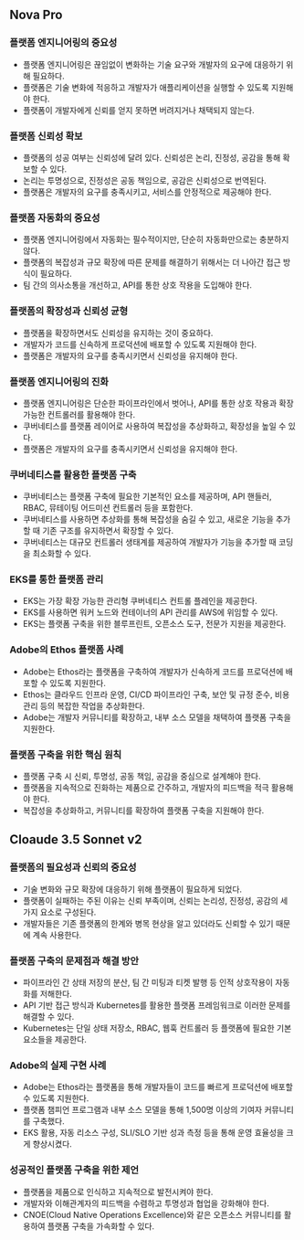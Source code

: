 
## Nova Pro
### 플랫폼 엔지니어링의 중요성
* 플랫폼 엔지니어링은 끊임없이 변화하는 기술 요구와 개발자의 요구에 대응하기 위해 필요하다.
* 플랫폼은 기술 변화에 적응하고 개발자가 애플리케이션을 실행할 수 있도록 지원해야 한다.
* 플랫폼이 개발자에게 신뢰를 얻지 못하면 버려지거나 채택되지 않는다.

### 플랫폼 신뢰성 확보
* 플랫폼의 성공 여부는 신뢰성에 달려 있다. 신뢰성은 논리, 진정성, 공감을 통해 확보할 수 있다.
* 논리는 투명성으로, 진정성은 공동 책임으로, 공감은 신뢰성으로 번역된다.
* 플랫폼은 개발자의 요구를 충족시키고, 서비스를 안정적으로 제공해야 한다.

### 플랫폼 자동화의 중요성
* 플랫폼 엔지니어링에서 자동화는 필수적이지만, 단순히 자동화만으로는 충분하지 않다.
* 플랫폼의 복잡성과 규모 확장에 따른 문제를 해결하기 위해서는 더 나아간 접근 방식이 필요하다.
* 팀 간의 의사소통을 개선하고, API를 통한 상호 작용을 도입해야 한다.

### 플랫폼의 확장성과 신뢰성 균형
* 플랫폼을 확장하면서도 신뢰성을 유지하는 것이 중요하다.
* 개발자가 코드를 신속하게 프로덕션에 배포할 수 있도록 지원해야 한다.
* 플랫폼은 개발자의 요구를 충족시키면서 신뢰성을 유지해야 한다.

### 플랫폼 엔지니어링의 진화
* 플랫폼 엔지니어링은 단순한 파이프라인에서 벗어나, API를 통한 상호 작용과 확장 가능한 컨트롤러를 활용해야 한다.
* 쿠버네티스를 플랫폼 레이어로 사용하여 복잡성을 추상화하고, 확장성을 높일 수 있다.
* 플랫폼은 개발자의 요구를 충족시키면서 신뢰성을 유지해야 한다.

### 쿠버네티스를 활용한 플랫폼 구축
* 쿠버네티스는 플랫폼 구축에 필요한 기본적인 요소를 제공하며, API 핸들러, RBAC, 뮤테이팅 어드미션 컨트롤러 등을 포함한다.
* 쿠버네티스를 사용하면 추상화를 통해 복잡성을 숨길 수 있고, 새로운 기능을 추가할 때 기존 구조를 유지하면서 확장할 수 있다.
* 쿠버네티스는 대규모 컨트롤러 생태계를 제공하여 개발자가 기능을 추가할 때 코딩을 최소화할 수 있다.

### EKS를 통한 플랫폼 관리
* EKS는 가장 확장 가능한 관리형 쿠버네티스 컨트롤 플레인을 제공한다.
* EKS를 사용하면 워커 노드와 컨테이너의 API 관리를 AWS에 위임할 수 있다.
* EKS는 플랫폼 구축을 위한 블루프린트, 오픈소스 도구, 전문가 지원을 제공한다.

### Adobe의 Ethos 플랫폼 사례
* Adobe는 Ethos라는 플랫폼을 구축하여 개발자가 신속하게 코드를 프로덕션에 배포할 수 있도록 지원한다.
* Ethos는 클라우드 인프라 운영, CI/CD 파이프라인 구축, 보안 및 규정 준수, 비용 관리 등의 복잡한 작업을 추상화한다.
* Adobe는 개발자 커뮤니티를 확장하고, 내부 소스 모델을 채택하여 플랫폼 구축을 지원한다.

### 플랫폼 구축을 위한 핵심 원칙
* 플랫폼 구축 시 신뢰, 투명성, 공동 책임, 공감을 중심으로 설계해야 한다.
* 플랫폼을 지속적으로 진화하는 제품으로 간주하고, 개발자의 피드백을 적극 활용해야 한다.
* 복잡성을 추상화하고, 커뮤니티를 확장하여 플랫폼 구축을 지원해야 한다.


## Cloaude 3.5 Sonnet v2
### 플랫폼의 필요성과 신뢰의 중요성
* 기술 변화와 규모 확장에 대응하기 위해 플랫폼이 필요하게 되었다.
* 플랫폼이 실패하는 주된 이유는 신뢰 부족이며, 신뢰는 논리성, 진정성, 공감의 세 가지 요소로 구성된다.
* 개발자들은 기존 플랫폼의 한계와 병목 현상을 알고 있더라도 신뢰할 수 있기 때문에 계속 사용한다.

### 플랫폼 구축의 문제점과 해결 방안
* 파이프라인 간 상태 저장의 분산, 팀 간 미팅과 티켓 발행 등 인적 상호작용이 자동화를 저해한다.
* API 기반 접근 방식과 Kubernetes를 활용한 플랫폼 프레임워크로 이러한 문제를 해결할 수 있다.
* Kubernetes는 단일 상태 저장소, RBAC, 웹훅 컨트롤러 등 플랫폼에 필요한 기본 요소들을 제공한다.

### Adobe의 실제 구현 사례
* Adobe는 Ethos라는 플랫폼을 통해 개발자들이 코드를 빠르게 프로덕션에 배포할 수 있도록 지원한다.
* 플랫폼 챔피언 프로그램과 내부 소스 모델을 통해 1,500명 이상의 기여자 커뮤니티를 구축했다.
* EKS 활용, 자동 리소스 구성, SLI/SLO 기반 성과 측정 등을 통해 운영 효율성을 크게 향상시켰다.

### 성공적인 플랫폼 구축을 위한 제언
* 플랫폼을 제품으로 인식하고 지속적으로 발전시켜야 한다.
* 개발자와 이해관계자의 피드백을 수렴하고 투명성과 협업을 강화해야 한다.
* CNOE(Cloud Native Operations Excellence)와 같은 오픈소스 커뮤니티를 활용하여 플랫폼 구축을 가속화할 수 있다.

